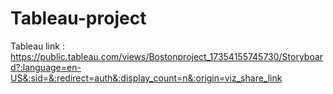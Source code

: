 # Tableau-project

Tableau link : https://public.tableau.com/views/Bostonproject_17354155745730/Storyboard?:language=en-US&:sid=&:redirect=auth&:display_count=n&:origin=viz_share_link
